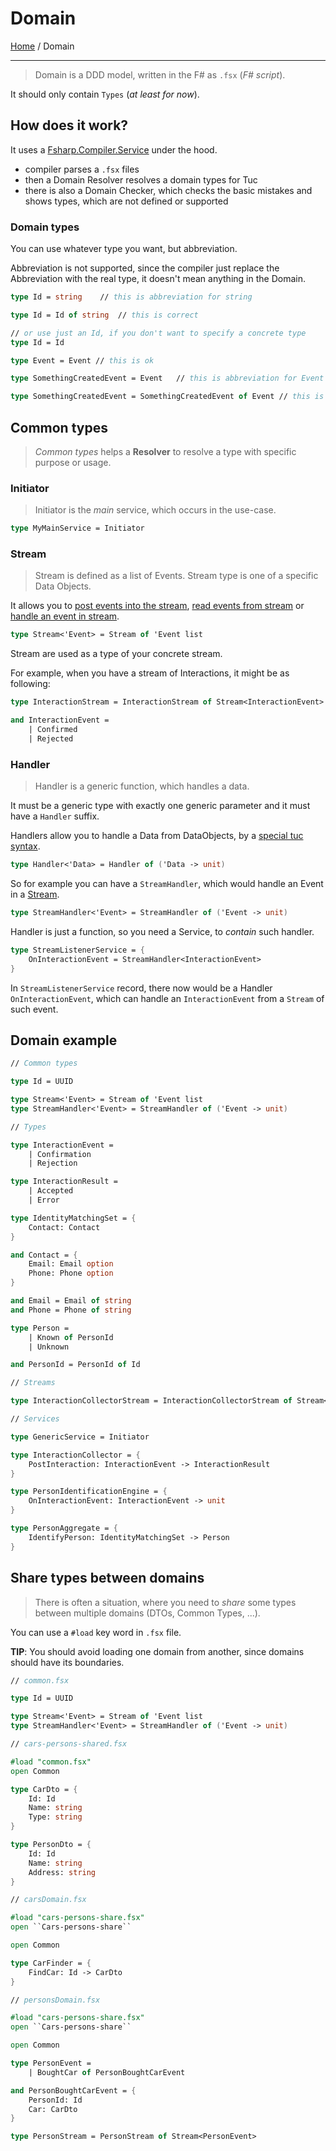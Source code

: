 Domain
======

[Home](/tuc-console/) / Domain

---

> Domain is a DDD model, written in the F# as `.fsx` (_F# script_).

It should only contain `Types` (_at least for now_).

## How does it work?
It uses a [Fsharp.Compiler.Service](https://github.com/fsharp/FSharp.Compiler.Service) under the hood.

* compiler parses a `.fsx` files
* then a Domain Resolver resolves a domain types for Tuc
* there is also a Domain Checker, which checks the basic mistakes and shows types, which are not defined or supported

### Domain types
You can use whatever type you want, but abbreviation.

Abbreviation is not supported, since the compiler just replace the Abbreviation with the real type, it doesn't mean anything in the Domain.

```fs
type Id = string    // this is abbreviation for string

type Id = Id of string  // this is correct

// or use just an Id, if you don't want to specify a concrete type
type Id = Id
```

```fs
type Event = Event // this is ok

type SomethingCreatedEvent = Event   // this is abbreviation for Event

type SomethingCreatedEvent = SomethingCreatedEvent of Event // this is correct
```

## Common types
> _Common types_ helps a **Resolver** to resolve a type with specific purpose or usage.

### Initiator
> Initiator is the _main_ service, which occurs in the use-case.

```fs
type MyMainService = Initiator
```

### Stream
> Stream is defined as a list of Events. Stream type is one of a specific Data Objects.

It allows you to [post events into the stream](/tuc-console/tuc/parts.html#post-event), [read events from stream](/tuc-console/tuc/parts.html#read-event) or [handle an event in stream](/tuc-console/tuc/parts.html#handle-event-in-stream).

```fs
type Stream<'Event> = Stream of 'Event list
```

Stream are used as a type of your concrete stream.

For example, when you have a stream of Interactions, it might be as following:
```fs
type InteractionStream = InteractionStream of Stream<InteractionEvent>

and InteractionEvent =
    | Confirmed
    | Rejected
```

### Handler
> Handler is a generic function, which handles a data.

It must be a generic type with exactly one generic parameter and it must have a `Handler` suffix.

Handlers allow you to handle a Data from DataObjects, by a [special tuc syntax](/tuc-console/tuc/parts.html#handle-event-in-stream).

```fs
type Handler<'Data> = Handler of ('Data -> unit)
```

So for example you can have a `StreamHandler`, which would handle an Event in a [Stream](#stream).
```fs
type StreamHandler<'Event> = StreamHandler of ('Event -> unit)
```

Handler is just a function, so you need a Service, to _contain_ such handler.
```fs
type StreamListenerService = {
    OnInteractionEvent = StreamHandler<InteractionEvent>
}
```
In `StreamListenerService` record, there now would be a Handler `OnInteractionEvent`, which can handle an `InteractionEvent` from a `Stream` of such event.

## Domain example
```fs
// Common types

type Id = UUID

type Stream<'Event> = Stream of 'Event list
type StreamHandler<'Event> = StreamHandler of ('Event -> unit)

// Types

type InteractionEvent =
    | Confirmation
    | Rejection

type InteractionResult =
    | Accepted
    | Error

type IdentityMatchingSet = {
    Contact: Contact
}

and Contact = {
    Email: Email option
    Phone: Phone option
}

and Email = Email of string
and Phone = Phone of string

type Person =
    | Known of PersonId
    | Unknown

and PersonId = PersonId of Id

// Streams

type InteractionCollectorStream = InteractionCollectorStream of Stream<InteractionEvent>

// Services

type GenericService = Initiator

type InteractionCollector = {
    PostInteraction: InteractionEvent -> InteractionResult
}

type PersonIdentificationEngine = {
    OnInteractionEvent: InteractionEvent -> unit
}

type PersonAggregate = {
    IdentifyPerson: IdentityMatchingSet -> Person
}
```

## Share types between domains
> There is often a situation, where you need to _share_ some types between multiple domains (DTOs, Common Types, ...).

You can use a `#load` key word in `.fsx` file.

**TIP**: You should avoid loading one domain from another, since domains should have its boundaries.

```fs
// common.fsx

type Id = UUID

type Stream<'Event> = Stream of 'Event list
type StreamHandler<'Event> = StreamHandler of ('Event -> unit)
```

```fs
// cars-persons-shared.fsx

#load "common.fsx"
open Common

type CarDto = {
    Id: Id
    Name: string
    Type: string
}

type PersonDto = {
    Id: Id
    Name: string
    Address: string
}
```

```fs
// carsDomain.fsx

#load "cars-persons-share.fsx"
open ``Cars-persons-share``

open Common

type CarFinder = {
    FindCar: Id -> CarDto
}
```

```fs
// personsDomain.fsx

#load "cars-persons-share.fsx"
open ``Cars-persons-share``

open Common

type PersonEvent =
    | BoughtCar of PersonBoughtCarEvent

and PersonBoughtCarEvent = {
    PersonId: Id
    Car: CarDto
}

type PersonStream = PersonStream of Stream<PersonEvent>
```
